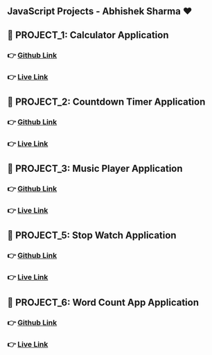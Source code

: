 ## JavaScript Projects - Abhishek Sharma ❤️

## 📂 PROJECT_1: Calculator Application

### 👉 [Github Link](https://github.com/abhishek7329sharma/CalculatorApp)

### 👉 [Live Link](https://legendary-squirrel-281159.netlify.app/)


## 📂 PROJECT_2: Countdown Timer Application

### 👉 [Github Link](https://github.com/abhishek7329sharma/New-Year-Countdown-Timer-App)

### 👉 [Live Link](https://stunning-strudel-5534b7.netlify.app/)

## 📂 PROJECT_3: Music Player Application

### 👉 [Github Link](https://github.com/abhishek7329sharma/Music-Player-App)

### 👉 [Live Link](https://spectacular-manatee-18d478.netlify.app/)

## 📂 PROJECT_5: Stop Watch Application

### 👉 [Github Link](https://github.com/abhishek7329sharma/Stopwatch-App)

### 👉 [Live Link](https://stately-brioche-56659d.netlify.app/)

## 📂 PROJECT_6: Word Count App Application

### 👉 [Github Link](https://github.com/abhishek7329sharma/WordCountApp)

### 👉 [Live Link](https://funny-cajeta-a36bf2.netlify.app/)